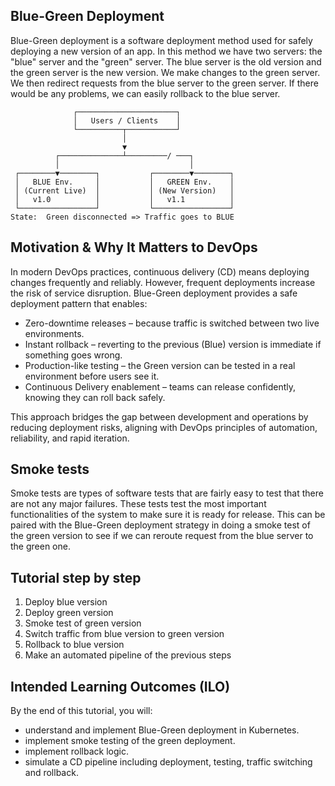 ## Blue-Green Deployment
Blue-Green deployment is a software deployment method used for safely deploying a new version of an app. In this method we have two servers: the "blue" server and the "green" server. The blue server is the old version and the green server is the new version. We make changes to the green server. We then redirect requests from the blue server to the green server. If there would be any problems, we can easily rollback to the blue server. 

```
              ┌──────────────────────┐
              │   Users / Clients    │
              └──────────┬───────────┘
                         │
                         ▼
          ┌──────────────┴─────────/ ───┐
          │                             │
 ┌────────▼────────┐           ┌────────▼────────┐
 │   BLUE Env.     │           │   GREEN Env.    │
 │ (Current Live)  │           │ (New Version)   │
 │   v1.0          │           │   v1.1          │
 └─────────────────┘           └─────────────────┘
State:  Green disconnected => Traffic goes to BLUE

```

## Motivation & Why It Matters to DevOps
In modern DevOps practices, continuous delivery (CD) means deploying changes frequently and reliably. However, frequent deployments increase the risk of service disruption. Blue-Green deployment provides a safe deployment pattern that enables:

- Zero-downtime releases – because traffic is switched between two live environments.
- Instant rollback – reverting to the previous (Blue) version is immediate if something goes wrong.
- Production-like testing – the Green version can be tested in a real environment before users see it.
- Continuous Delivery enablement – teams can release confidently, knowing they can roll back safely.

This approach bridges the gap between development and operations by reducing deployment risks, aligning with DevOps principles of automation, reliability, and rapid iteration.

## Smoke tests
Smoke tests are types of software tests that are fairly easy to test that there are not any major failures. These tests test the most important functionalities of the system to make sure it is ready for release. This can be paired with the Blue-Green deployment strategy in doing a smoke test of the green version to see if we can reroute request from the blue server to the green one. 

## Tutorial step by step
1. Deploy blue version
2. Deploy green version
3. Smoke test of green version
4. Switch traffic from blue version to green version
5. Rollback to blue version
6. Make an automated pipeline of the previous steps

## Intended Learning Outcomes (ILO)
By the end of this tutorial, you will:
- understand and implement Blue-Green deployment in Kubernetes.
- implement smoke testing of the green deployment.
- implement rollback logic.
- simulate a CD pipeline including deployment, testing, traffic switching and rollback.
